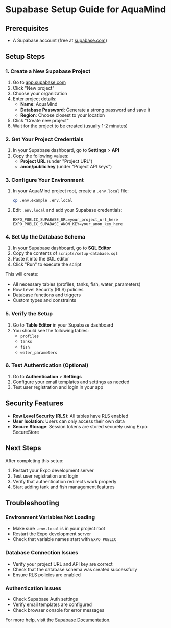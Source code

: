# Supabase Setup Guide for AquaMind

## Prerequisites
- A Supabase account (free at [supabase.com](https://supabase.com))

## Setup Steps

### 1. Create a New Supabase Project
1. Go to [app.supabase.com](https://app.supabase.com)
2. Click "New project"
3. Choose your organization
4. Enter project details:
   - **Name**: AquaMind
   - **Database Password**: Generate a strong password and save it
   - **Region**: Choose closest to your location
5. Click "Create new project"
6. Wait for the project to be created (usually 1-2 minutes)

### 2. Get Your Project Credentials
1. In your Supabase dashboard, go to **Settings** > **API**
2. Copy the following values:
   - **Project URL** (under "Project URL")
   - **anon/public key** (under "Project API keys")

### 3. Configure Your Environment
1. In your AquaMind project root, create a `.env.local` file:
   ```bash
   cp .env.example .env.local
   ```

2. Edit `.env.local` and add your Supabase credentials:
   ```env
   EXPO_PUBLIC_SUPABASE_URL=your_project_url_here
   EXPO_PUBLIC_SUPABASE_ANON_KEY=your_anon_key_here
   ```

### 4. Set Up the Database Schema
1. In your Supabase dashboard, go to **SQL Editor**
2. Copy the contents of `scripts/setup-database.sql`
3. Paste it into the SQL editor
4. Click "Run" to execute the script

This will create:
- All necessary tables (profiles, tanks, fish, water_parameters)
- Row Level Security (RLS) policies
- Database functions and triggers
- Custom types and constraints

### 5. Verify the Setup
1. Go to **Table Editor** in your Supabase dashboard
2. You should see the following tables:
   - `profiles`
   - `tanks`
   - `fish`
   - `water_parameters`

### 6. Test Authentication (Optional)
1. Go to **Authentication** > **Settings**
2. Configure your email templates and settings as needed
3. Test user registration and login in your app

## Security Features
- **Row Level Security (RLS)**: All tables have RLS enabled
- **User Isolation**: Users can only access their own data
- **Secure Storage**: Session tokens are stored securely using Expo SecureStore

## Next Steps
After completing this setup:
1. Restart your Expo development server
2. Test user registration and login
3. Verify that authentication redirects work properly
4. Start adding tank and fish management features

## Troubleshooting

### Environment Variables Not Loading
- Make sure `.env.local` is in your project root
- Restart the Expo development server
- Check that variable names start with `EXPO_PUBLIC_`

### Database Connection Issues
- Verify your project URL and API key are correct
- Check that the database schema was created successfully
- Ensure RLS policies are enabled

### Authentication Issues
- Check Supabase Auth settings
- Verify email templates are configured
- Check browser console for error messages

For more help, visit the [Supabase Documentation](https://supabase.com/docs).
